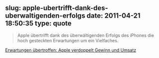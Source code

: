 slug: apple-ubertrifft-dank-des-uberwaltigenden-erfolgs
date: 2011-04-21 18:50:35
type: quote
---

> Apple übertrifft dank des überwältigenden Erfolgs des iPhones die hoch gesteckten Erwartungen um ein Vielfaches.

[Erwartungen übertroffen: Apple verdoppelt Gewinn und Umsatz](http://www.faz.net/s/RubD16E1F55D21144C4AE3F9DDF52B6E1D9/Doc~EF1E7B39C6BA647D6A5EABF4CB86562EC~ATpl~Ecommon~Scontent.html)
